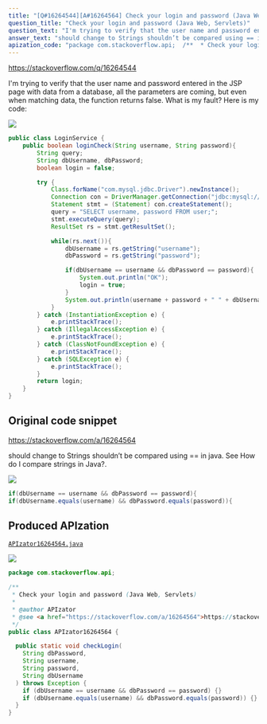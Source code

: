 ```yaml
---
title: "[Q#16264544][A#16264564] Check your login and password (Java Web, Servlets)"
question_title: "Check your login and password (Java Web, Servlets)"
question_text: "I'm trying to verify that the user name and password entered in the JSP page with data from a database, all the parameters are coming, but even when matching data, the function returns false. What is my fault? Here is my code:"
answer_text: "should change to Strings shouldn’t be compared using == in java. See How do I compare strings in Java?."
apization_code: "package com.stackoverflow.api;  /**  * Check your login and password (Java Web, Servlets)  *  * @author APIzator  * @see <a href=\"https://stackoverflow.com/a/16264564\">https://stackoverflow.com/a/16264564</a>  */ public class APIzator16264564 {    public static void checkLogin(     String dbPassword,     String username,     String password,     String dbUsername   ) throws Exception {     if (dbUsername == username && dbPassword == password) {}     if (dbUsername.equals(username) && dbPassword.equals(password)) {}   } }"
---
```


https://stackoverflow.com/q/16264544

I&#x27;m trying to verify that the user name and password entered in the JSP page with data from a database, all the parameters are coming, but even when matching data, the function returns false. What is my fault?
Here is my code:


<div class="code-logo"><img src="/stackoverflow.png" /></div>

```java
public class LoginService {
    public boolean loginCheck(String username, String password){
        String query;
        String dbUsername, dbPassword;
        boolean login = false;

        try {
            Class.forName("com.mysql.jdbc.Driver").newInstance();
            Connection con = DriverManager.getConnection("jdbc:mysql://localhost:3306/blog_u", "root", "root");
            Statement stmt = (Statement) con.createStatement();
            query = "SELECT username, password FROM user;";
            stmt.executeQuery(query);
            ResultSet rs = stmt.getResultSet();

            while(rs.next()){
                dbUsername = rs.getString("username");
                dbPassword = rs.getString("password");

                if(dbUsername == username && dbPassword == password){
                    System.out.println("OK");
                    login = true;
                }
                System.out.println(username + password + " " + dbUsername + dbPassword);
            }
        } catch (InstantiationException e) {
            e.printStackTrace();
        } catch (IllegalAccessException e) {
            e.printStackTrace();
        } catch (ClassNotFoundException e) {
            e.printStackTrace();
        } catch (SQLException e) {
            e.printStackTrace();
        }
        return login;
    }
}
```


## Original code snippet

https://stackoverflow.com/a/16264564

should change to
Strings shouldn’t be compared using == in java. See How do I compare strings in Java?.

<div class="code-logo"><img src="/stackoverflow.png" /></div>

```java
if(dbUsername == username && dbPassword == password){
if(dbUsername.equals(username) && dbPassword.equals(password)){
```

## Produced APIzation

[`APIzator16264564.java`](https://github.com/pasqualesalza/apization-temp-data/raw/master/search/APIzator16264564.java)

<div class="code-logo"><img src="/apizator.png" /></div>

```java
package com.stackoverflow.api;

/**
 * Check your login and password (Java Web, Servlets)
 *
 * @author APIzator
 * @see <a href="https://stackoverflow.com/a/16264564">https://stackoverflow.com/a/16264564</a>
 */
public class APIzator16264564 {

  public static void checkLogin(
    String dbPassword,
    String username,
    String password,
    String dbUsername
  ) throws Exception {
    if (dbUsername == username && dbPassword == password) {}
    if (dbUsername.equals(username) && dbPassword.equals(password)) {}
  }
}

```